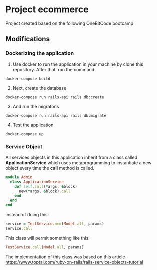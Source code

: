# Project ecommerce

Project created based on the following OneBitCode bootcamp

## Modifications

### Dockerizing the application

1. Use docker to run the application in your machine by clone this repository. After that, run the command:
```
docker-compose build
```
2. Next, create the database
```
docker-compose run rails-api rails db:create
```
3. And run the migratons
```
docker-compose run rails-api rails db:migrate
```
4. Test the application
```
docker-compose up
```


### Service Object

All services objects in this application inherit from a class called **ApplicationService** which uses metaprogramming to instantiate a new object every time the **call** method is called. 
~~~ruby
module Admin
  class ApplicationService
    def self.call(*args, &block)
      new(*args, &block).call
    end
  end
end
~~~

instead of doing this:
~~~ruby
service = TestService.new(Model.all, params)
service.call
~~~
This class will permit something like this:
~~~ruby
TestService.call(Model.all, params)
~~~
The implementation of this class was based on this article https://www.toptal.com/ruby-on-rails/rails-service-objects-tutorial
